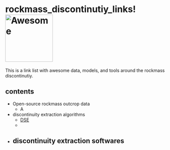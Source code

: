 # rockmass_discontinutiy_links! <img src="https://raw.githubusercontent.com/sindresorhus/awesome/main/media/logo.svg" alt="Awesome" width="150" style="vertical-align: middle;"/>

This is a link list with awesome data, models, and tools around the rockmass discontinutiy.

## contents
- Open-source rockmass outcrop data
  - A
- discontinuity extraction algorithms
  - [DSE](https://github.com/adririquelme/DSE)
  - 
- discontinuity extraction softwares
  - 
